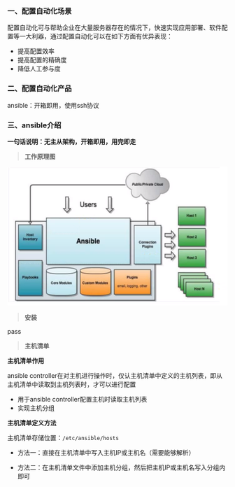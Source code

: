 ### 一、配置自动化场景

配置自动化可与帮助企业在大量服务器存在的情况下，快速实现应用部署、软件配置等一大利器，通过配置自动化可以在如下方面有优异表现：

- 提高配置效率
- 提高配置的精确度
- 降低人工参与度



### 二、配置自动化产品

ansible：开箱即用，使用ssh协议



### 三、ansible介绍

**一句话说明：无主从架构，开箱即用，用完即走**

> **工作原理图**

![image-20210315205834773](.assets/image-20210315205834773.png)

> **安装**

pass

> **主机清单**

**主机清单作用**

ansible controller在对主机进行操作时，仅认主机清单中定义的主机列表，即从主机清单中读取到主机列表时，才可以进行配置

- 用于ansible controller配置主机时读取主机列表
- 实现主机分组

**主机清单定义方法**

主机清单存储位置：`/etc/ansible/hosts`

- 方法一：直接在主机清单中写入主机IP或主机名（需要能够解析）

- 方法二：在主机清单文件中添加主机分组，然后把主机IP或主机名写入分组内即可